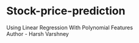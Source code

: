 # Stock-price-prediction
Using Linear Regression With Polynomial Features 
<br>
Author - Harsh Varshney
